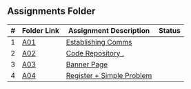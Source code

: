 ##  Assignments Folder

|   #   | Folder Link | Assignment Description |    Status  |
| :---: | ----------- | ---------------------- |    ----------- |
|   1   | <a href="https://docs.google.com/spreadsheets/d/1jAkhTTA8b8BxF5ckkyct44jOz8PNmREB9QxGERVDSeY/edit?usp=sharing">A01</a>     | <a href="https://docs.google.com/spreadsheets/d/1jAkhTTA8b8BxF5ckkyct44jOz8PNmREB9QxGERVDSeY/edit?usp=sharing">Establishing Comms</a>    |
|   2   | <a href="../../../">A02</a>     | <a href="../../../">Code Repository .</a>      |
|   3   | <a href="A03">A03</a>     | <a href="A03">Banner Page</a>    |
|   4   | <a href="A04">A04</a>    | <a href="A04">Register + Simple Problem</a>      | 